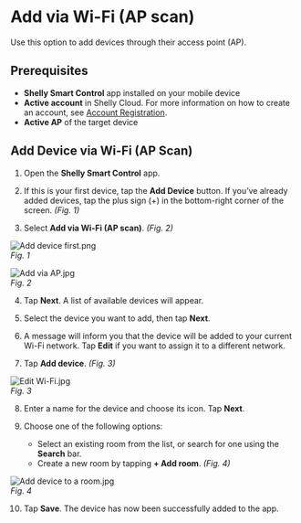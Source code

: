# Add via Wi-Fi (AP scan)

Use this option to add devices through their access point (AP).

## Prerequisites

- **Shelly Smart Control** app installed on your mobile device  
- **Active account** in Shelly Cloud. For more information on how to create an account, see [Account Registration](../knowledge-base/account-registration).  
- **Active AP** of the target device  

## Add Device via Wi-Fi (AP Scan)

1. Open the **Shelly Smart Control** app.  

2. If this is your first device, tap the **Add Device** button. If you’ve already added devices, tap the plus sign (+) in the bottom-right corner of the screen. _(Fig. 1)_  

3. Select **Add via Wi-Fi (AP scan)**. _(Fig. 2)_  

![Add device first.png](https://kb.shelly.cloud/__attachments/1612742869/Add%20device%20first.png?inst-v=06e25fb6-1df6-4585-801d-931808676f21)  
*Fig. 1*

![Add via AP.jpg](https://kb.shelly.cloud/__attachments/1612742869/Add%20via%20AP.jpg?inst-v=06e25fb6-1df6-4585-801d-931808676f21)  
*Fig. 2*

4. Tap **Next**. A list of available devices will appear.  

5. Select the device you want to add, then tap **Next**.  

6. A message will inform you that the device will be added to your current Wi-Fi network. Tap **Edit** if you want to assign it to a different network.  

7. Tap **Add device**. _(Fig. 3)_  

![Edit Wi-Fi.jpg](https://kb.shelly.cloud/__attachments/1612742869/Edit%20Wi-Fi.jpg?inst-v=06e25fb6-1df6-4585-801d-931808676f21)  
*Fig. 3*

8. Enter a name for the device and choose its icon. Tap **Next**.  

9. Choose one of the following options:  

   - Select an existing room from the list, or search for one using the **Search** bar.  
   - Create a new room by tapping **+ Add room**. _(Fig. 4)_  

![Add device to a room.jpg](https://kb.shelly.cloud/__attachments/1612742869/Add%20device%20to%20a%20room.jpg?inst-v=06e25fb6-1df6-4585-801d-931808676f21)  
*Fig. 4*

10. Tap **Save**. The device has now been successfully added to the app.